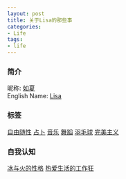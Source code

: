 ```yaml
---
layout: post
title: 关于Lisa的那些事
categories:
- Life
tags:
- life
---
```


### 简介
昵称: [如夏]()  
English Name: [Lisa]()  

### 标签
[自由随性]()  [占卜]() [音乐]() [舞蹈]() [羽毛球]() [完美主义]()

### 自我认知
[冰与火的性格]() [热爱生活的工作狂]()